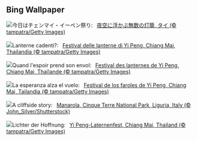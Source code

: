 ## Bing Wallpaper
![](https://www.bing.com/th?id=OHR.YiPengLanterns_JA-JP3002354354_UHD.jpg&w=1000)今日はチェンマイ・イーペン祭り:&nbsp;&ensp;[夜空に浮かぶ無数の灯籠, タイ (© tampatra/Getty Images)](https://www.bing.com/th?id=OHR.YiPengLanterns_JA-JP3002354354_UHD.jpg)
<br><br/>
![](https://www.bing.com/th?id=OHR.YiPengLanterns_IT-IT3348534532_UHD.jpg&w=1000)Lanterne cadenti?:&nbsp;&ensp;[Festival delle lanterne di Yi Peng, Chiang Mai, Thailandia (© tampatra/Getty Images)](https://www.bing.com/th?id=OHR.YiPengLanterns_IT-IT3348534532_UHD.jpg)
<br><br/>
![](https://www.bing.com/th?id=OHR.YiPengLanterns_FR-FR2863208745_UHD.jpg&w=1000)Quand l'espoir prend son envol:&nbsp;&ensp;[Festival des lanternes de Yi Peng, Chiang Mai, Thaïlande (© tampatra/Getty Images)](https://www.bing.com/th?id=OHR.YiPengLanterns_FR-FR2863208745_UHD.jpg)
<br><br/>
![](https://www.bing.com/th?id=OHR.YiPengLanterns_ES-ES0717973586_UHD.jpg&w=1000)La esperanza alza el vuelo:&nbsp;&ensp;[Festival de los faroles de Yi Peng, Chiang Mai, Tailandia (© tampatra/Getty Images)](https://www.bing.com/th?id=OHR.YiPengLanterns_ES-ES0717973586_UHD.jpg)
<br><br/>
![](https://www.bing.com/th?id=OHR.ManarolaItaly_EN-GB7223949605_UHD.jpg&w=1000)A cliffside story:&nbsp;&ensp;[Manarola, Cinque Terre National Park, Liguria, Italy (© John_Silver/Shutterstock)](https://www.bing.com/th?id=OHR.ManarolaItaly_EN-GB7223949605_UHD.jpg)
<br><br/>
![](https://www.bing.com/th?id=OHR.YiPengLanterns_DE-DE2623141634_UHD.jpg&w=1000)Lichter der Hoffnung:&nbsp;&ensp;[Yi Peng-Laternenfest, Chiang Mai, Thailand (© tampatra/Getty Images)](https://www.bing.com/th?id=OHR.YiPengLanterns_DE-DE2623141634_UHD.jpg)
<br><br/>
